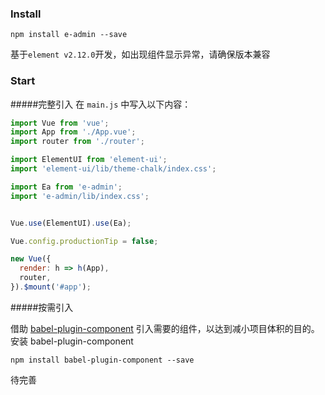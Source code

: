 ### Install
````npm
npm install e-admin --save
````
基于`element v2.12.0`开发，如出现组件显示异常，请确保版本兼容
### Start  
#####完整引入
在 `main.js` 中写入以下内容：
````javascript
import Vue from 'vue';
import App from './App.vue';
import router from './router';

import ElementUI from 'element-ui';
import 'element-ui/lib/theme-chalk/index.css';

import Ea from 'e-admin';
import 'e-admin/lib/index.css';


Vue.use(ElementUI).use(Ea);

Vue.config.productionTip = false;

new Vue({
  render: h => h(App),
  router,
}).$mount('#app');
````
#####按需引入

借助 [babel-plugin-component](https://github.com/ElementUI/babel-plugin-component) 引入需要的组件，以达到减小项目体积的目的。
安装 babel-plugin-component
````npm
npm install babel-plugin-component --save
````
待完善


